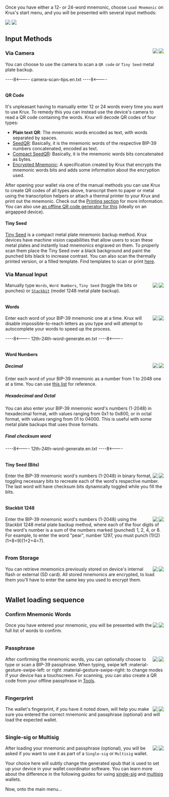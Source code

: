 Once you have either a 12- or 24-word mnemonic, choose `Load Mnemonic` on Krux's start menu, and you will be presented with several input methods:

<img src="../../../img/maixpy_amigo/load-mnemonic-options-150.png">
<img src="../../../img/maixpy_m5stickv/load-mnemonic-options-125.png">

## Input Methods
<img src="../../../img/maixpy_m5stickv/load-mnemonic-camera-options-125.png" align="right">
<img src="../../../img/maixpy_amigo/load-mnemonic-camera-options-150.png" align="right">

### Via Camera

You can choose to use the camera to scan a `QR code` or `Tiny Seed` metal plate backup.

----8<----
camera-scan-tips.en.txt
----8<----

<div style="clear: both"></div>

#### QR Code

It's unpleasant having to manually enter 12 or 24 words every time you want to use Krux. To remedy this you can instead use the device's camera to read a QR code containing the words. Krux will decode QR codes of four types:

- **Plain text QR**: The mnemonic words encoded as text, with words separated by spaces.
- [SeedQR](https://github.com/SeedSigner/seedsigner/blob/dev/docs/seed_qr/README.md): Basically, it is the mnemonic words of the respective BIP-39 numbers concatenated, encoded as text.
- [Compact SeedQR](https://github.com/SeedSigner/seedsigner/blob/dev/docs/seed_qr/README.md/#compactseedqr-specification): Basically, it is the mnemonic words bits concatenated as bytes.
- [Encrypted Mnemonic](../features/encrypted-mnemonics.md): A specification created by Krux that encrypts the mnemonic words bits and adds some information about the encryption used.

After opening your wallet via one of the manual methods you can use Krux to create QR codes of all types above, transcript them to paper or metal using the transcription helpers or attach a thermal printer to your Krux and print out the mnemonic. Check out the [Printing section](../features/printing.md) for more information.
You can also use [an offline QR code generator for this](https://iancoleman.io/bip39/) (ideally on an airgapped device).

#### Tiny Seed

[Tiny Seed](https://tinyseed.io/) is a compact metal plate mnemonic backup method.
Krux devices have machine vision capabilities that allow users to scan these metal plates and instantly load mnemonics engraved on them. To properly scan them place the Tiny Seed over a black background and paint the punched bits black to increase contrast. You can also scan the thermally printed version, or a filled template. Find templates to scan or print [here](https://github.com/odudex/krux_binaries/tree/main/templates).

### Via Manual Input
<img src="../../../img/maixpy_m5stickv/load-mnemonic-manual-options-125.png" align="right">
<img src="../../../img/maixpy_amigo/load-mnemonic-manual-options-150.png" align="right">

Manually type `Words`, `Word Numbers`, `Tiny Seed` (toggle the bits or punches) or [`Stackbit`](https://stackbit.me) (model 1248 metal plate backup).

<div style="clear: both"></div>

#### Words
<img src="../../../img/maixpy_m5stickv/load-mnemonic-via-text-word-125.png" align="right">
<img src="../../../img/maixpy_amigo/load-mnemonic-via-text-word-150.png" align="right">

Enter each word of your BIP-39 mnemonic one at a time. Krux will disable impossible-to-reach letters as you type and will attempt to autocomplete your words to speed up the process.

----8<----
12th-24th-word-generate.en.txt
----8<----

<div style="clear: both"></div>

#### Word Numbers
<img src="../../../img/maixpy_m5stickv/load-mnemonic-via-numbers-word-125.png" align="right">
<img src="../../../img/maixpy_amigo/load-mnemonic-via-numbers-word-150.png" align="right">

##### Decimal
Enter each word of your BIP-39 mnemonic as a number from 1 to 2048 one at a time. You can use [this list](https://github.com/bitcoin/bips/blob/master/bip-0039/english.txt) for reference.

##### Hexadecimal and Octal
You can also enter your BIP-39 mnemonic word's numbers (1-2048) in hexadecimal format, with values ranging from 0x1 to 0x800, or in octal format, with values ranging from 01 to 04000. This is useful with some metal plate backups that uses those formats.

##### Final checksum word
----8<----
12th-24th-word-generate.en.txt
----8<----

<div style="clear: both"></div>

#### Tiny Seed (Bits)
<img src="../../../img/maixpy_m5stickv/load-mnemonic-via-tinyseed-filled-125.png" align="right">
<img src="../../../img/maixpy_amigo/load-mnemonic-via-tinyseed-filled-150.png" align="right">

Enter the BIP-39 mnemonic word's numbers (1-2048) in binary format, toggling necessary bits to recreate each of the word's respective number. The last word will have checksum bits dynamically toggled while you fill the bits.

<div style="clear: both"></div>

#### Stackbit 1248
<img src="../../../img/maixpy_m5stickv/load-mnemonic-via-stackbit-filled-125.png" align="right">
<img src="../../../img/maixpy_amigo/load-mnemonic-via-stackbit-filled-150.png" align="right">

Enter the BIP-39 mnemonic word's numbers (1-2048) using the Stackbit 1248 metal plate backup method, where each of the four digits of the word's number is a sum of the numbers marked (punched) 1, 2, 4, or 8. For example, to enter the word "pear", number 1297, you must punch (1)(2)(1+8=9)(1+2+4=7).

<div style="clear: both"></div>

### From Storage
<img src="../../../img/maixpy_m5stickv/load-mnemonic-storage-options-125.png" align="right">
<img src="../../../img/maixpy_amigo/load-mnemonic-storage-options-150.png" align="right">

You can retrieve mnemonics previously stored on device's internal flash or external (SD card). All stored mnemonics are encrypted, to load them you'll have to enter the same key you used to encrypt them.

<div style="clear: both"></div>

## Wallet loading sequence

### Confirm Mnemonic Words
<img src="../../../img/maixpy_m5stickv/load-mnemonic-seq-mnemonic-125.png" align="right">
<img src="../../../img/maixpy_amigo/load-mnemonic-seq-mnemonic-150.png" align="right">

Once you have entered your mnemonic, you will be presented with the full list of words to confirm.

<div style="clear: both"></div>

### Passphrase
<img src="../../../img/maixpy_m5stickv/load-mnemonic-seq-passphrase-125.png" align="right">
<img src="../../../img/maixpy_amigo/load-mnemonic-seq-passphrase-150.png" align="right">

After confirming the mnemonic words, you can optionally choose to type or scan a BIP-39 passphrase. When typing, swipe left :material-gesture-swipe-left: or right :material-gesture-swipe-right: to change modes if your device has a touchscreen. For scanning, you can also create a QR code from your offline passphrase in [Tools](../features/tools.md/#create-qr-code).

<div style="clear: both"></div>

### Fingerprint
<img src="../../../img/maixpy_m5stickv/load-mnemonic-seq-fingerprint-125.png" align="right">
<img src="../../../img/maixpy_amigo/load-mnemonic-seq-fingerprint-150.png" align="right">

The wallet's fingerprint, if you have it noted down, will help you make sure you entered the correct mnemonic and passphrase (optional) and will load the expected wallet.

<div style="clear: both"></div>

### Single-sig or Multisig
<img src="../../../img/maixpy_m5stickv/load-mnemonic-seq-single-multi-125.png" align="right">
<img src="../../../img/maixpy_amigo/load-mnemonic-seq-single-multi-150.png" align="right">

After loading your mnemonic and passphrase (optional), you will be asked if you want to use it as part of a `Single-sig` or `Multisig` wallet.

Your choice here will subtly change the generated xpub that is used to set up your device in your wallet coordinator software. You can learn more about the difference in the following guides for using [single-sig](using-a-single-sig-wallet.md) and [multisig](using-a-multisig-wallet.md) wallets.

Now, onto the main menu...

<div style="clear: both"></div>
